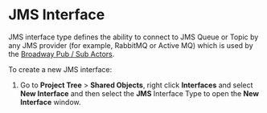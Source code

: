 # JMS Interface

JMS interface type defines the ability to connect to JMS Queue or Topic by any JMS provider (for example, RabbitMQ or Active MQ) which is used by the [Broadway Pub / Sub Actors](/articles/19_Broadway/actors/05_db_actors.md).

To create a new JMS interface:

1. Go to **Project Tree** > **Shared Objects**, right click **Interfaces** and select **New Interface** and then select the **JMS** Interface Type to open the **New Interface** window.